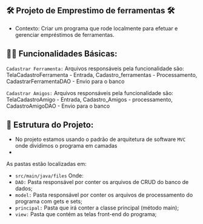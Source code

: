 ## 🛠️ Projeto de Emprestimo de ferramentas 🛠️ 

- Contexto: Criar um programa que rode localmente para efetuar e gerenciar empréstimos de ferramentas.

## 👨‍💻 Funcionalidades Básicas:

`Cadastrar Ferramenta:` Arquivos responsáveis pela funcionalidade são: TelaCadastroFerramenta - Entrada, Cadastro_ferramentas - Processamento, CadastrarFerramentaDAO - Envio para o banco

`Cadastrar Amigos:` Arquivos responsáveis pela funcionalidade são: TelaCadastroAmigo - Entrada, Cadastro_Amigos - processamento, CadastroAmigoDAO - Envio para o banco

## 📁 Estrutura do Projeto:

- No projeto estamos usando o padrão de arquitetura de software `MVC` onde dividimos o programa em camadas
- 
As pastas estão localizadas em:
- `src/main/java/files`
Onde:
 - `DAO:` Pasta responsável por conter os arquivos de CRUD do banco de dados;
 - `model:` Pasta responsável por conter os arquivos de processamento do programa com gets e sets;
 - `principal:` Pasta que irá conter a classe principal (método main);
 - `view:` Pasta que contém as telas front-end do programa;
